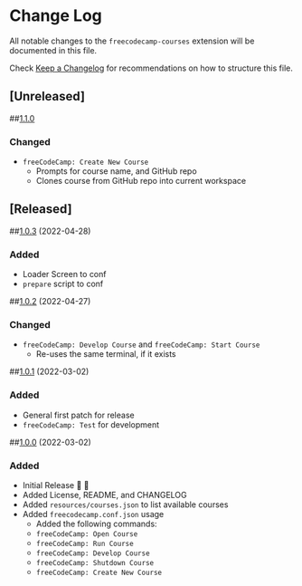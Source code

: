 # Change Log

All notable changes to the `freecodecamp-courses` extension will be documented in this file.

Check [Keep a Changelog](http://keepachangelog.com/) for recommendations on how to structure this file.

## [Unreleased]

##[1.1.0](#v1.1.0)

### Changed

- `freeCodeCamp: Create New Course`
  - Prompts for course name, and GitHub repo
  - Clones course from GitHub repo into current workspace

## [Released]

##[1.0.3](#v1.0.3) (2022-04-28)

### Added

- Loader Screen to conf
- `prepare` script to conf

##[1.0.2](#v1.0.2) (2022-04-27)

### Changed

- `freeCodeCamp: Develop Course` and `freeCodeCamp: Start Course`
  - Re-uses the same terminal, if it exists

##[1.0.1](#v1.0.1) (2022-03-02)

### Added

- General first patch for release
- `freeCodeCamp: Test` for development

##[1.0.0](#v1.0.0) (2022-03-02)

### Added

- Initial Release 🎉 🚀
- Added License, README, and CHANGELOG
- Added `resources/courses.json` to list available courses
- Added `freecodecamp.conf.json` usage
  - Added the following commands:
  - `freeCodeCamp: Open Course`
  - `freeCodeCamp: Run Course`
  - `freeCodeCamp: Develop Course`
  - `freeCodeCamp: Shutdown Course`
  - `freeCodeCamp: Create New Course`

